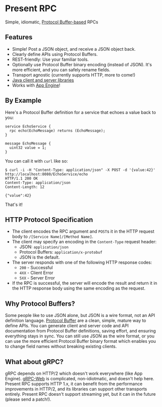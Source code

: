# Present RPC

Simple, idiomatic, [Protocol Buffer-based](https://developers.google.com/protocol-buffers/docs/proto3) RPCs

## Features

* Simple! Post a JSON object, and receive a JSON object back.
* Clearly define APIs using Protocol Buffers.
* REST-friendly: Use your familiar tools.
* Optionally use Protocol Buffer binary encoding (instead of JSON). It's more efficient, and you can safely rename fields.
* Transport agnostic (currently supports 
HTTP, more to come!)
* [Java client and server libraries](https://github.com/presentco/present-rpc/blob/master/java/README.md)
* Works with [App Engine](https://cloud.google.com/appengine/docs/java/)!

## By Example

Here's a Protocol Buffer definition for a service that echoes a value back to you:

```
service EchoService {
  rpc echo(EchoMessage) returns (EchoMessage);
}

message EchoMessage {
  uint32 value = 1;
}
```

You can call it with `curl` like so:

```
$ curl -i -H "Content-Type: application/json" -X POST -d '{value:42}' http://localhost:8080/EchoService/echo
HTTP/1.1 200 OK
Content-Type: application/json
Content-Length: 12

{"value":42}
```

That's it!

## HTTP Protocol Specification

* The client encodes the RPC argument and `POST`s it in the HTTP request body to `/[Service Name]/[Method Name]`.
* The client may specify an encoding in the `Content-Type` request header: 
  * JSON: `application/json`
  * Protocol Buffers: `application/x-protobuf`
  * JSON is the default. 
* The server responds with one of the following HTTP response codes:
  * `200` - Successful
  * `4XX` - Client Error
  * `5XX` - Server Error
* If the RPC is successful, the server will encode the result and return it in the HTTP response body using the same encoding as the request.

## Why Protocol Buffers?

Some people like to use JSON alone, but JSON is a wire format, not an
API definition language. [Protocol Buffer](https://developers.google.com/protocol-buffers/docs/proto3) 
are a clean, simple, mature way to define APIs. You can generate client 
and server code and API documentation from Protocol Buffer definitions, 
saving effort, and ensuring everything stays in sync. You can still use JSON 
as the wire format, or you can use the more efficient Protocol Buffer binary 
format which enables you to change field names without breaking existing clients.

## What about gRPC?

gRPC depends on HTTP/2 which doesn't work everywhere (like App Engine).
[gRPC-Web](https://github.com/grpc/grpc-web) is complicated, non-idiotmatic,
and doesn't help here. Present RPC supports HTTP 1.x, it can benefit from
the performance improvements in HTTP/2, and its libraries can support
other transports entirely. Present RPC doesn't support streaming yet,
but it can in the future (please send a patch!).